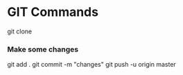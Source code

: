 # GIT Commands

git clone <repo URL>

### Make some changes
git add .
git commit -m "changes"
git push -u origin master